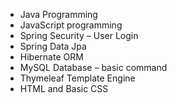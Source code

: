 - Java Programming
- JavaScript programming
- Spring Security – User Login
- Spring Data Jpa
- Hibernate ORM
- MySQL Database – basic command
- Thymeleaf Template Engine
- HTML and Basic CSS

